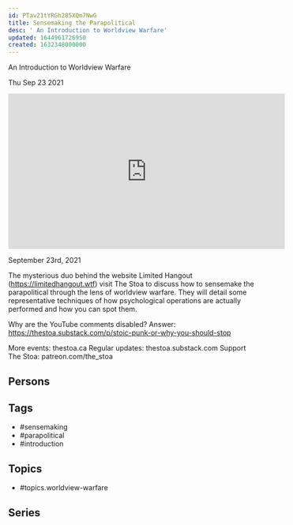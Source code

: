 ```yaml
---
id: PTav21tYRGh285XQm7NwG
title: Sensemaking the Parapolitical
desc: ' An Introduction to Worldview Warfare'
updated: 1644961726950
created: 1632348000000
---
```



 An Introduction to Worldview Warfare

Thu Sep 23 2021

<iframe width="560" height="315" src="https://www.youtube.com/embed/0XTPAhroiNA" title="Sensemaking the Parapolitical: An Introduction to Worldview Warfare w/ Son of Korg and Ezekiel-73" frameborder="0" allow="accelerometer; autoplay; clipboard-write; encrypted-media; gyroscope; picture-in-picture" allowfullscreen ></iframe>

September 23rd, 2021

The mysterious duo behind the website Limited Hangout (https://limitedhangout.wtf) visit The Stoa to discuss how to sensemake the parapolitical through the lens of worldview warfare. They will detail some representative techniques of how psychological operations are actually performed and how you can spot them.

Why are the YouTube comments disabled? Answer: https://thestoa.substack.com/p/stoic-punk-or-why-you-should-stop

More events: thestoa.ca
Regular updates: thestoa.substack.com
Support The Stoa: patreon.com/the_stoa

## Persons



## Tags

- #sensemaking
- #parapolitical
- #introduction

## Topics

- #topics.worldview-warfare

## Series



